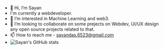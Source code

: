 - 👋 Hi, I’m Sayan
- I'm currently a webdeveloper.
- 👀 I’m interested in Machine Learning and web3.
- 💞️ I’m looking to collaborate on some prejects on Webdev, UI/UX design any open source projects related to that.
- 📫 How to reach me - sayandas.6523@gmail.com
- ![Sayan's GitHub stats](https://github-readme-stats.vercel.app/api?username=Sayan67&show_icons=true&theme=dracula)

<!---
Sayan67/Sayan67 is a ✨ special ✨ repository because its `README.md` (this file) appears on your GitHub profile.
You can click the Preview link to take a look at your changes.
--->
